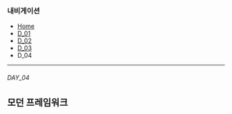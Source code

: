 ### 내비게이션

- [Home](../README.md)<br>
- [D_01](../D_01/README.md)<br>
- [D_02](../D_02/README.md)<br>
- [D_03](../D_03/README.md)<br>
- D_04<br>

---

###### DAY_04

## 모던 프레임워크